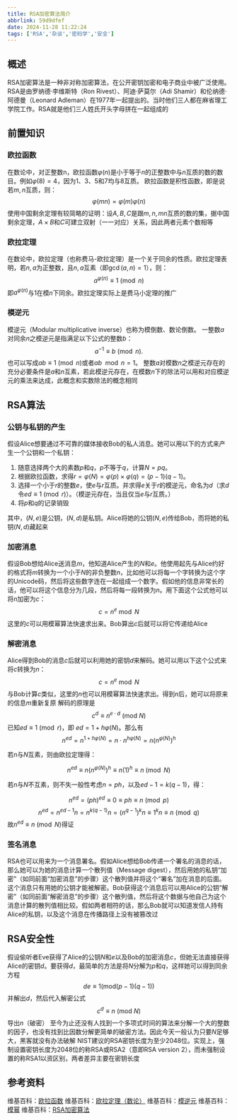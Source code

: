 ```yaml
---
title: RSA加密算法简介
abbrlink: 59d9dfef
date: 2024-11-28 11:22:24
tags: ['RSA','杂谈','密码学','安全']
---
```


## 概述
RSA加密算法是一种非对称加密算法，在公开密钥加密和电子商业中被广泛使用。RSA是由罗纳德·李维斯特（Ron Rivest）、阿迪·萨莫尔（Adi Shamir）和伦纳德·阿德曼（Leonard Adleman）在1977年一起提出的。当时他们三人都在麻省理工学院工作。RSA就是他们三人姓氏开头字母拼在一起组成的

## 前置知识
### 欧拉函数
在数论中，对正整数n，欧拉函数$\displaystyle \varphi (n)$是小于等于$\displaystyle n$的正整数中与$\displaystyle n$互质的数的数目。例如$\displaystyle \varphi \left(8\right)=4$，因为1、3、5和7均与8互质。
欧拉函数是积性函数，即是说若$\displaystyle m,n$互质，则：
$$\displaystyle \varphi (mn)=\varphi (m)\varphi (n)
$$
使用中国剩余定理有较简略的证明：设$\displaystyle A,B,C$是跟$\displaystyle m,n ,mn$互质的数的集，据中国剩余定理，$\displaystyle A\times B$和$\displaystyle C$可建立双射（一一对应）关系，因此两者元素个数相等

### 欧拉定理
在数论中，欧拉定理（也称费马-欧拉定理）是一个关于同余的性质。欧拉定理表明，若$\displaystyle n,a$为正整数，且$\displaystyle n,a$互素（即$\displaystyle \gcd(a,n)=1$），则：
$$\displaystyle a^{\varphi (n)}\equiv 1{\pmod {n}}
$$
即$\displaystyle a^{\varphi (n)}$与$\displaystyle 1$在模$\displaystyle n$下同余。欧拉定理实际上是费马小定理的推广

### 模逆元
模逆元（Modular multiplicative inverse）也称为模倒数、数论倒数。
一整数$\displaystyle a$对同余$\displaystyle n$之模逆元是指满足以下公式的整数$\displaystyle b$：
$$\displaystyle a^{-1}\equiv b{\pmod {n}}.
$$
也可以写成$\displaystyle ab\equiv 1{\pmod {n}}$或者$\displaystyle ab\mod {n}=1$。
整数$\displaystyle a$对模数$\displaystyle n$之模逆元存在的充分必要条件是$\displaystyle a$和$\displaystyle n$互素，若此模逆元存在，在模数$\displaystyle n$下的除法可以用和对应模逆元的乘法来达成，此概念和实数除法的概念相同

## RSA算法
### 公钥与私钥的产生
假设Alice想要通过不可靠的媒体接收Bob的私人消息。她可以用以下的方式来产生一个公钥和一个私钥：

1. 随意选择两个大的素数$\displaystyle p$和$\displaystyle q$，$\displaystyle p$不等于$\displaystyle q$，计算$\displaystyle N=pq$。
2. 根据欧拉函数，求得$\displaystyle r=\varphi (N)=\varphi (p)\times \varphi (q)=(p-1)(q-1)$。
3. 选择一个小于$\displaystyle r$的整数$\displaystyle e$，使$\displaystyle e$与$\displaystyle r$互质。并求得$\displaystyle e$关于$\displaystyle r$的模逆元，命名为$\displaystyle d$（求$\displaystyle d$令$\displaystyle ed\equiv 1{\pmod {r}}$）。（模逆元存在，当且仅当$\displaystyle e$与$\displaystyle r$互质。）
4. 将$\displaystyle p$和$\displaystyle q$的记录销毁

其中，$\displaystyle (N,e)$是公钥，$\displaystyle (N,d)$是私钥。Alice将她的公钥$\displaystyle (N,e)$传给Bob，而将她的私钥$\displaystyle (N,d)$藏起来

### 加密消息
假设Bob想给Alice送消息$\displaystyle m$，他知道Alice产生的$\displaystyle N$和$\displaystyle e$。他使用起先与Alice约好的格式将$\displaystyle m$转换为一个小于$\displaystyle N$的非负整数$\displaystyle n$，比如他可以将每一个字转换为这个字的Unicode码，然后将这些数字连在一起组成一个数字。假如他的信息非常长的话，他可以将这个信息分为几段，然后将每一段转换为$\displaystyle n$。用下面这个公式他可以将$\displaystyle n$加密为$\displaystyle c$：
$$\displaystyle c=n^{e}{\bmod {N}}
$$
这里的$\displaystyle c$可以用模幂算法快速求出来。Bob算出$\displaystyle c$后就可以将它传递给Alice

### 解密消息
Alice得到Bob的消息$\displaystyle c$后就可以利用她的密钥$\displaystyle d$来解码。她可以用以下这个公式来将$\displaystyle c$转换为$\displaystyle n$：
$$\displaystyle c=n^{e}{\bmod {N}}
$$
与Bob计算$\displaystyle c$类似，这里的$\displaystyle n$也可以用模幂算法快速求出。得到$\displaystyle n$后，她可以将原来的信息$\displaystyle m$重新复原
解码的原理是
$$\displaystyle c^{d}\equiv n^{e\cdot d}\ (\mathrm {mod} \ N)
$$
已知$\displaystyle ed\equiv 1{\pmod {r}}$，即 $\displaystyle ed=1+h\varphi (N)$。那么有
$$\displaystyle n^{ed}=n^{1+h\varphi (N)}=n\cdot n^{h\varphi (N)}=n\left(n^{\varphi (N)}\right)^{h}
$$

若$\displaystyle n$与$\displaystyle N$互素，则由欧拉定理得：

$$\displaystyle n^{ed}\equiv n\left(n^{\varphi (N)}\right)^{h}\equiv n(1)^{h}\equiv n{\pmod {N}}
$$

若$\displaystyle n$与$\displaystyle N$不互素，则不失一般性考虑$\displaystyle n=ph$，以及$\displaystyle ed-1=k(q-1)$，得：

$$\displaystyle n^{ed}=(ph)^{ed}\equiv 0\equiv ph\equiv n{\pmod {p}}
$$
$$\displaystyle n^{ed}=n^{ed-1}n=n^{k(q-1)}n=(n^{q-1})^{k}n\equiv 1^{k}n\equiv n{\pmod {q}}
$$
故$\displaystyle n^{ed}\equiv n{\pmod {N}}$得证

### 签名消息
RSA也可以用来为一个消息署名。假如Alice想给Bob传递一个署名的消息的话，那么她可以为她的消息计算一个散列值（Message digest），然后用她的私钥“加密”（如同前面“加密消息”的步骤）这个散列值并将这个“署名”加在消息的后面。这个消息只有用她的公钥才能被解密。Bob获得这个消息后可以用Alice的公钥“解密”（如同前面“解密消息”的步骤）这个散列值，然后将这个数据与他自己为这个消息计算的散列值相比较。假如两者相符的话，那么Bob就可以知道发信人持有Alice的私钥，以及这个消息在传播路径上没有被篡改过

## RSA安全性
假设偷听者Eve获得了Alice的公钥$\displaystyle N$和$\displaystyle e$以及Bob的加密消息$\displaystyle c$，但她无法直接获得Alice的密钥$\displaystyle d$。要获得$\displaystyle d$，最简单的方法是将$\displaystyle N$分解为$\displaystyle p$和$\displaystyle q$，这样她可以得到同余方程
$$\displaystyle de\equiv 1(\mathrm {mod} (p-1)(q-1))
$$
并解出$\displaystyle d$，然后代入解密公式
$$\displaystyle c^{d}\equiv n\ (\mathrm {mod} \ N)
$$
导出$\displaystyle n$（破密）
至今为止还没有人找到一个多项式时间的算法来分解一个大的整数的因子，也没有找到比因数分解更简单的破密方法。因此今天一般认为只要$\displaystyle N$足够大，黑客就没有办法破解
NIST建议的RSA密钥长度为至少2048位。实现上，强制设置密钥长度为2048位的称RSA或RSA2（意即RSA version 2），而未强制设置的称RSA1以资区别，两者差异主要在密钥长度

## 参考资料
维基百科：[欧拉函数](https://zh.wikipedia.org/wiki/%E6%AC%A7%E6%8B%89%E5%87%BD%E6%95%B0)
维基百科：[欧拉定理（数论）](https://zh.wikipedia.org/wiki/%E6%AC%A7%E6%8B%89%E5%AE%9A%E7%90%86_(%E6%95%B0%E8%AE%BA))
维基百科：[模逆元](https://zh.wikipedia.org/wiki/%E6%A8%A1%E5%8F%8D%E5%85%83%E7%B4%A0)
维基百科：[模幂](https://zh.wikipedia.org/wiki/%E6%A8%A1%E5%B9%82)
维基百科：[RSA加密算法](https://zh.wikipedia.org/wiki/RSA%E5%8A%A0%E5%AF%86%E6%BC%94%E7%AE%97%E6%B3%95)
